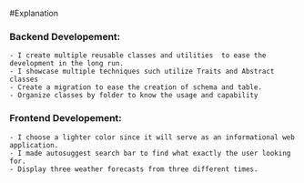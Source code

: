 #Explanation

### Backend Developement:
    - I create multiple reusable classes and utilities  to ease the development in the long run.
    - I showcase multiple techniques such utilize Traits and Abstract classes
    - Create a migration to ease the creation of schema and table.
    - Organize classes by folder to know the usage and capability


### Frontend Developement:
    - I choose a lighter color since it will serve as an informational web application.
    - I made autosuggest search bar to find what exactly the user looking for.
    - Display three weather forecasts from three different times.